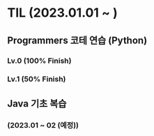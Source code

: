 # TIL (2023.01.01 ~ )
## Programmers 코테 연습 (Python)
### Lv.0 (100% Finish)
### Lv.1 (50% Finish)

## Java 기초 복습 
### (2023.01 ~ 02 (예정))